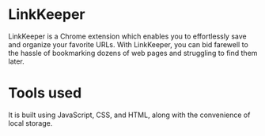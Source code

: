 # LinkKeeper
LinkKeeper is a Chrome extension which enables you to effortlessly save and organize your favorite URLs.
With LinkKeeper, you can bid farewell to the hassle of bookmarking dozens of web pages and struggling to find them later.
# Tools used
It is built using JavaScript, CSS, and HTML, along with the convenience of local storage. 


